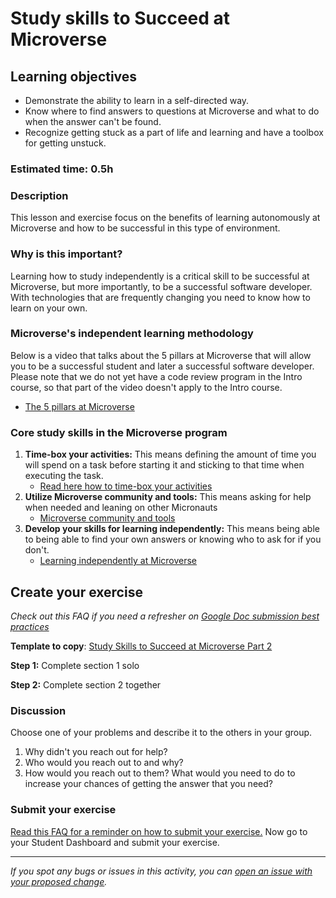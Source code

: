# Study skills to Succeed at Microverse

## Learning objectives

- Demonstrate the ability to learn in a self-directed way.
- Know where to find answers to questions at Microverse and what to do when the answer can't be found.
- Recognize getting stuck as a part of life and learning and have a toolbox for getting unstuck.

### Estimated time: 0.5h

### Description

This lesson and exercise focus on the benefits of learning autonomously at Microverse and how to be successful in this type of environment.

### Why is this important?

Learning how to study independently is a critical skill to be successful at Microverse, but more importantly, to be a successful software developer. With technologies that are frequently changing you need to know how to learn on your own.

### Microverse's independent learning methodology

Below is a video that talks about the 5 pillars at Microverse that will allow you to be a successful student and later a successful software developer. Please note that we do not yet have a code review program in the Intro course, so that part of the video doesn't apply to the Intro course.

- [The 5 pillars at Microverse](https://www.loom.com/share/2baf745797b147c09c234186ed0cfc9f)

### Core study skills in the Microverse program

1. **Time-box your activities:** This means defining the amount of time you will spend on a task before starting it and sticking to that time when executing the task.
   - [Read here how to time-box your activities](how-to-time-box-your-activities.md)
2. **Utilize Microverse community and tools:** This means asking for help when needed and leaning on other Micronauts
   - [Microverse community and tools](utilize-microverse-community.md)
3. **Develop your skills for learning independently:** This means being able to being able to find your own answers or knowing who to ask for if you don't.
   - [Learning independently at Microverse](https://github.com/matovu-farid/curriculum-professional-skills/blob/main/becoming-a-remote-professional/learning-independently-at-microverse.md)

## Create your exercise

_Check out this FAQ if you need a refresher on [Google Doc submission best practices](https://microverse.zendesk.com/hc/en-us/articles/360063156813)_

**Template to copy**: [Study Skills to Succeed at Microverse Part 2](https://docs.google.com/document/d/14UzbIn9ueX2hri08Ldw2I58SbnDQ1kGSWm27_H_zXSM/edit?usp=sharing)

**Step 1:** Complete section 1 solo

**Step 2:** Complete section 2 together

### Discussion

Choose one of your problems and describe it to the others in your group.

1. Why didn't you reach out for help?
2. Who would you reach out to and why?
3. How would you reach out to them? What would you need to do to increase your chances of getting the answer that you need?

### Submit your exercise

[Read this FAQ for a reminder on how to submit your exercise.](https://microverse.zendesk.com/hc/en-us/articles/360061344234) Now go to your Student Dashboard and submit your exercise.

---

_If you spot any bugs or issues in this activity, you can [open an issue with your proposed change](https://github.com/microverseinc/curriculum-transversal-skills/blob/main/git-github/articles/open_issue.md)._
